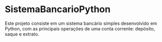 # SistemaBancarioPython
Este projeto consiste em um sistema bancário simples desenvolvido em Python, com as principais operações de uma conta corrente: depósito, saque e extrato.

